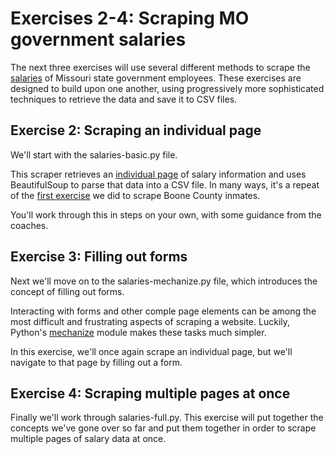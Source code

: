 # Exercises 2-4: Scraping MO government salaries

The next three exercises will use several different methods to scrape the [salaries](http://mapyourtaxes.mo.gov/MAP/Employees/Employee/searchemployees.aspx) of Missouri state government employees. These exercises are designed to build upon one another, using progressively more sophisticated techniques to retrieve the data and save it to CSV files.

## Exercise 2: Scraping an individual page

We'll start with the salaries-basic.py file.

This scraper retrieves an [individual page](http://mapyourtaxes.mo.gov/MAP/Employees/Employee/SearchResults.aspx?last=%25&first=%25&year=2013&agency=931) of salary information and uses BeautifulSoup to parse that data into a CSV file. In many ways, it's a repeat of the [first exercise](https://github.com/ireapps/scraping-class/tree/master/scrapers/crime) we did to scrape Boone County inmates.

You'll work through this in steps on your own, with some guidance from the coaches.

## Exercise 3: Filling out forms

Next we'll move on to the salaries-mechanize.py file, which introduces the concept of filling out forms.

Interacting with forms and other comple page elements can be among the most difficult and frustrating aspects of scraping a website. Luckily, Python's [mechanize](http://wwwsearch.sourceforge.net/mechanize/) module makes these tasks much simpler.

In this exercise, we'll once again scrape an individual page, but we'll navigate to that page by filling out a form.

## Exercise 4: Scraping multiple pages at once

Finally we'll work through salaries-full.py. This exercise will put together the concepts we've gone over so far and put them together in order to scrape multiple pages of salary data at once.